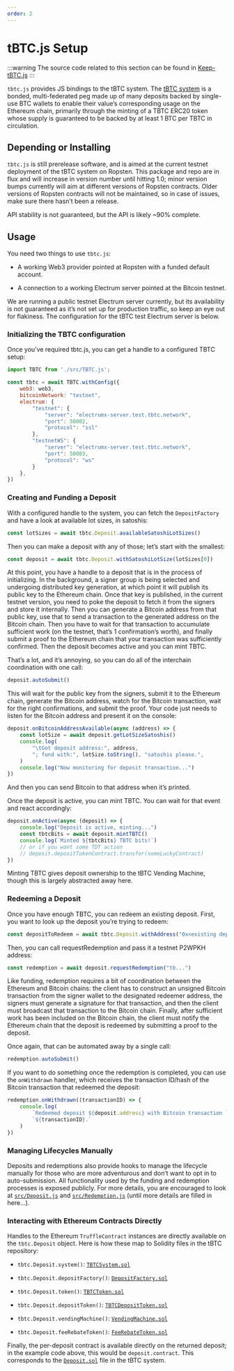 ```yaml
--- 
order: 2
---
```


# tBTC.js Setup

:::warning
The source code related to this section can be found in [Keep-tBTC.js](https://github.com/keep-network/tbtc.js)
:::

`tbtc.js` provides JS bindings to the tBTC system. The [tBTC system](https://tbtc.network/) is a bonded, multi-federated peg made up of many deposits backed by single-use BTC wallets to enable their value’s corresponding usage on the Ethereum chain, primarily through the minting of a TBTC ERC20 token whose supply is guaranteed to be backed by at least 1 BTC per TBTC in circulation.

## Depending or Installing

`tbtc.js` is still prerelease software, and is aimed at the current testnet deployment of the tBTC system on Ropsten. This package and repo are in flux and will increase in version number until hitting 1.0; minor version bumps currently will aim at different versions of Ropsten contracts. Older versions of Ropsten contracts will not be maintained, so in case of issues, make sure there hasn’t been a release.

API stability is not guaranteed, but the API is likely ~90% complete.

## Usage

You need two things to use `tbtc.js`:

* A working Web3 provider pointed at Ropsten with a funded default account.

* A connection to a working Electrum server pointed at the Bitcoin testnet.

We are running a public testnet Electrum server currently, but its availability is not guaranteed as it’s not set up for production traffic, so keep an eye out for flakiness. The configuration for the tBTC test Electrum server is below.

### Initializing the TBTC configuration

Once you’ve required tbtc.js, you can get a handle to a configured TBTC setup:

```js
import TBTC from './src/TBTC.js';

const tbtc = await TBTC.withConfig({
    web3: web3,
    bitcoinNetwork: "testnet",
    electrum: {
        "testnet": {
            "server": "electrumx-server.test.tbtc.network",
            "port": 50002,
            "protocol": "ssl"
        },
        "testnetWS": {
            "server": "electrumx-server.test.tbtc.network",
            "port": 50003,
            "protocol": "ws"
        }
    },
})
```

### Creating and Funding a Deposit

With a configured handle to the system, you can fetch the `DepositFactory` and have a look at available lot sizes, in satoshis:

```js
const lotSizes = await tbtc.Deposit.availableSatoshiLotSizes()
```

Then you can make a deposit with any of those; let’s start with the smallest:

```js
const deposit = await tbtc.Deposit.withSatoshiLotSize(lotSizes[0])
```

At this point, you have a handle to a deposit that is in the process of initializing. In the background, a signer group is being selected and undergoing distributed key generation, at which point it will publish its public key to the Ethereum chain. Once that key is published, in the current testnet version, you need to poke the deposit to fetch it from the signers and store it internally. Then you can generate a Bitcoin address from that public key, use that to send a transaction to the generated address on the Bitcoin chain. Then you have to wait for that transaction to accumulate sufficient work (on the testnet, that’s 1 confirmation’s worth), and finally submit a proof to the Ethereum chain that your transaction was sufficiently confirmed. Then the deposit becomes active and you can mint TBTC.

That’s a lot, and it’s annoying, so you can do all of the interchain coordination with one call:

```js
deposit.autoSubmit()
```

This will wait for the public key from the signers, submit it to the Ethereum chain, generate the Bitcoin address, watch for the Bitcoin transaction, wait for the right confirmations, and submit the proof. Your code just needs to listen for the Bitcoin address and present it on the console:

```js
deposit.onBitcoinAddressAvailable(async (address) => {
    const lotSize = await deposit.getLotSizeSatoshis()
    console.log(
        "\tGot deposit address:", address,
        "; fund with:", lotSize.toString(), "satoshis please.",
    )
    console.log("Now monitoring for deposit transaction...")
})
```

And then you can send Bitcoin to that address when it’s printed.

Once the deposit is active, you can mint TBTC. You can wait for that event and react accordingly:

```js
deposit.onActive(async (deposit) => {
    console.log("Deposit is active, minting...")
    const tbtcBits = await deposit.mintTBTC()
    console.log(`Minted ${tbtcBits} TBTC bits!`)
    // or if you want some TDT action
    // deposit.depositTokenContract.transfer(someLuckyContract)
})
```

Minting TBTC gives deposit ownership to the tBTC Vending Machine, though this is largely abstracted away here.

### Redeeming a Deposit

Once you have enough TBTC, you can redeem an existing deposit. First, you want to look up the deposit you’re trying to redeem:

```js
const depositToRedeem = await tbtc.Deposit.withAddress("0x<existing deposit address>")
```

Then, you can call requestRedemption and pass it a testnet P2WPKH address:

```js
const redemption = await deposit.requestRedemption("tb...")
```

Like funding, redemption requires a bit of coordination between the Ethereum and Bitcoin chains: the client has to construct an unsigned Bitcoin transaction from the signer wallet to the designated redeemer address, the signers must generate a signature for that transaction, and then the client must broadcast that transaction to the Bitcoin chain. Finally, after sufficient work has been included on the Bitcoin chain, the client must notify the Ethereum chain that the deposit is redeemed by submitting a proof to the deposit.

Once again, that can be automated away by a single call:

```js
redemption.autoSubmit()
```

If you want to do something once the redemption is completed, you can use the `onWithdrawn` handler, which receives the transaction ID/hash of the Bitcoin transaction that redeemed the deposit:

```js
redemption.onWithdrawn((transactionID) => {
    console.log(
        `Redeemed deposit ${deposit.address} with Bitcoin transaction ` +
        `${transactionID}.`
    )
})
```

### Managing Lifecycles Manually

Deposits and redemptions also provide hooks to manage the lifecycle manually for those who are more adventurous and don’t want to opt in to auto-submission. All functionality used by the funding and redemption processes is exposed publicly. For more details, you are encouraged to look at [`src/Deposit.js`](https://github.com/keep-network/tbtc.js/blob/master/src/Deposit.js) and [`src/Redemption.js`](https://github.com/keep-network/tbtc.js/blob/master/src/Redemption.js) (until more details are filled in here…​).

### Interacting with Ethereum Contracts Directly

Handles to the Ethereum `TruffleContract` instances are directly available on the `tbtc.Deposit` object. Here is how these map to Solidity files in the tBTC repository:

* `tbtc.Deposit.system()`: [`TBTCSystem.sol`](https://github.com/keep-network/tbtc/blob/master/solidity/contracts/system/TBTCSystem.sol)

* `tbtc.Deposit.depositFactory()`: [`DepositFactory.sol`](https://github.com/keep-network/tbtc/blob/master/solidity/contracts/proxy/DepositFactory.sol)

* `tbtc.Deposit.token()`: [`TBTCToken.sol`](https://github.com/keep-network/tbtc/blob/master/solidity/contracts/system/TBTCToken.sol)

* `tbtc.Deposit.depositToken()`: [`TBTCDepositToken.sol`](https://github.com/keep-network/tbtc/blob/master/solidity/contracts/system/TBTCDepositToken.sol)

* `tbtc.Deposit.vendingMachine()`: [`VendingMachine.sol`](https://github.com/keep-network/tbtc/blob/master/solidity/contracts/system/VendingMachine.sol)

* `tbtc.Deposit.feeRebateToken()`: [`FeeRebateToken.sol`](https://github.com/keep-network/tbtc/blob/master/solidity/contracts/system/FeeRebateToken.sol)

Finally, the per-deposit contract is available directly on the returned deposit; in the example code above, this would be `deposit.contract`. This corresponds to the [`Deposit.sol`](https://github.com/keep-network/tbtc/blob/master/solidity/contracts/deposit/Deposit.sol) file in the tBTC system.



